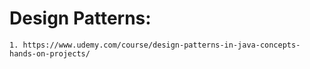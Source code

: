 # Design Patterns:
	1. https://www.udemy.com/course/design-patterns-in-java-concepts-hands-on-projects/

